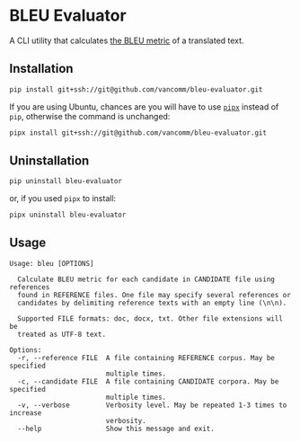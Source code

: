 # BLEU Evaluator

A CLI utility that calculates [the BLEU metric](https://en.wikipedia.org/wiki/BLEU) of a translated text.

## Installation

```sh
pip install git+ssh://git@github.com/vancomm/bleu-evaluator.git
```

If you are using Ubuntu, chances are you will have to use [`pipx`](https://pipx.pypa.io/stable/) instead of `pip`, otherwise the command is unchanged:

```sh
pipx install git+ssh://git@github.com/vancomm/bleu-evaluator.git
```

## Uninstallation

```sh
pip uninstall bleu-evaluator
```

or, if you used `pipx` to install:

```sh
pipx uninstall bleu-evaluator
```

## Usage

```
Usage: bleu [OPTIONS]

  Calculate BLEU metric for each candidate in CANDIDATE file using references
  found in REFERENCE files. One file may specify several references or
  candidates by delimiting reference texts with an empty line (\n\n).

  Supported FILE formats: doc, docx, txt. Other file extensions will be
  treated as UTF-8 text.

Options:
  -r, --reference FILE  A file containing REFERENCE corpus. May be specified
                        multiple times.
  -c, --candidate FILE  A file containing CANDIDATE corpora. May be specified
                        multiple times.
  -v, --verbose         Verbosity level. May be repeated 1-3 times to increase
                        verbosity.
  --help                Show this message and exit.
```
